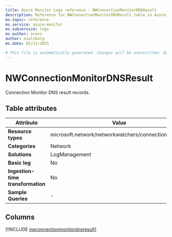 ```yaml
---
title: Azure Monitor Logs reference - NWConnectionMonitorDNSResult
description: Reference for NWConnectionMonitorDNSResult table in Azure Monitor Logs.
ms.topic: reference
ms.service: azure-monitor
ms.subservice: logs
ms.author: orens
author: osalzberg
ms.date: 02/11/2025

# This file is automatically generated. Changes will be overwritten. Do not change this file directly.
---
```


# NWConnectionMonitorDNSResult

Connection Monitor DNS result records.


## Table attributes

|Attribute|Value|
|---|---|
|**Resource types**|microsoft.network/networkwatchers/connectionmonitors|
|**Categories**|Network|
|**Solutions**| LogManagement|
|**Basic log**|No|
|**Ingestion-time transformation**|No|
|**Sample Queries**|-|



## Columns
  
[!INCLUDE [nwconnectionmonitordnsresult](~/reusable-content/ce-skilling/azure/includes/azure-monitor/reference/tables/nwconnectionmonitordnsresult-include.md)]
